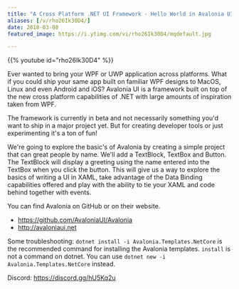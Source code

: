 ```yaml
---
title: "A Cross Platform .NET UI Framework - Hello World in Avalonia UI"
aliases: [/v/rho26Ik30D4/]
date: 2018-03-08
featured_image: https://i.ytimg.com/vi/rho26Ik30D4/mqdefault.jpg

---
```


{{% youtube id="rho26Ik30D4" %}}

Ever wanted to bring your WPF or UWP application across platforms. What if you could ship your same app built on familiar WPF designs to MacOS, Linux and even Android and iOS? Avalonia UI is a framework built on top of the new cross platform capabilities of .NET with large amounts of inspiration taken from WPF.

The framework is currently in beta and not necessarily something you'd want to ship in a major project yet. But for creating developer tools or just experimenting it's a ton of fun! 

We're going to explore the basic's of Avalonia by creating a simple project that can great people by name. We'll add a TextBlock, TextBox and Button. The TextBlock will display a greeting using the name entered into the TextBox when you click the button. This will give us a way to explore the basics of writing a UI in XAML, take advantage of the Data Binding capabilities offered and play with the ability to tie your XAML and code behind together with events.

You can find Avalonia on GitHub or on their website.
 - https://github.com/AvaloniaUI/Avalonia
 - http://avaloniaui.net

Some troubleshooting:
`dotnet install -i Avalonia.Templates.NetCore` is the recommended command for installing the Avalonia templates. `install` is not a command on dotnet. You can use `dotnet new -i Avalonia.Templates.NetCore` instead.

Discord: https://discord.gg/hU5Kq2u